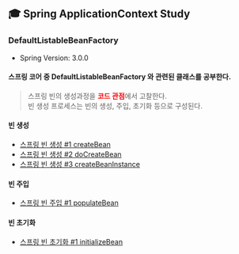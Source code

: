 ## 🎓 Spring ApplicationContext Study

### DefaultListableBeanFactory

- Spring Version: 3.0.0

#### 스프링 코어 중 DefaultListableBeanFactory 와 관련된 클래스를 공부한다.

> 스프링 빈의 생성과정을 <b style="color:red;">코드 관점</b>에서 고찰한다.<br>
> 빈 생성 프로세스는 빈의 생성, 주입, 초기화 등으로 구성된다.

#### 빈 생성
- [스프링 빈 생성 #1 createBean](https://github.com/YounHyunJun/spring-context-study/blob/master/summary/CreateBean/1.%20createBean.md)
- [스프링 빈 생성 #2 doCreateBean](https://github.com/YounHyunJun/spring-context-study/blob/master/summary/CreateBean/2.%20doCreateBean.md)
- [스프링 빈 생성 #3 createBeanInstance](https://github.com/YounHyunJun/spring-context-study/blob/master/summary/CreateBean/3.%20createBeanInstance.md)

#### 빈 주입
- [스프링 빈 주입 #1 populateBean](https://github.com/YounHyunJun/spring-context-study/blob/master/summary/PopulateBean/1.%20populateBean.md)

#### 빈 초기화
- [스프링 빈 초기화 #1 initializeBean](https://github.com/YounHyunJun/spring-context-study/blob/master/summary/InitializeBean)
